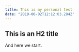 ```yaml
---
title: This is my personal test
date: "2019-06-02T12:12:03.284Z"
---
```


## This is an H2 title

And here we start.

